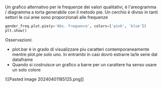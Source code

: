 Un grafico alternativo per le frequenze dei valori qualitativi, è l'areogramma / diagramma a torta generabile con il metodo pie. Un cerchio è diviso in tanti settori le cui aree sono proporzionali alle frequenze
```python
gender_freq.plot.pie(y='Abs. frequence', colors=['pink', 'blue'])
plt.show()
```

Osservazioni:
- plot.bar è in grado di visualizzare piu caratteri contemporaneamente mentre plot.pie solo uno. In entrambi in casi dovrò estrarre la/le serie dal dataframe
- Quando si costruisce un grafico a barre per un carattere ha senso usare un solo colore

![[Pasted image 20240401185125.png]]

